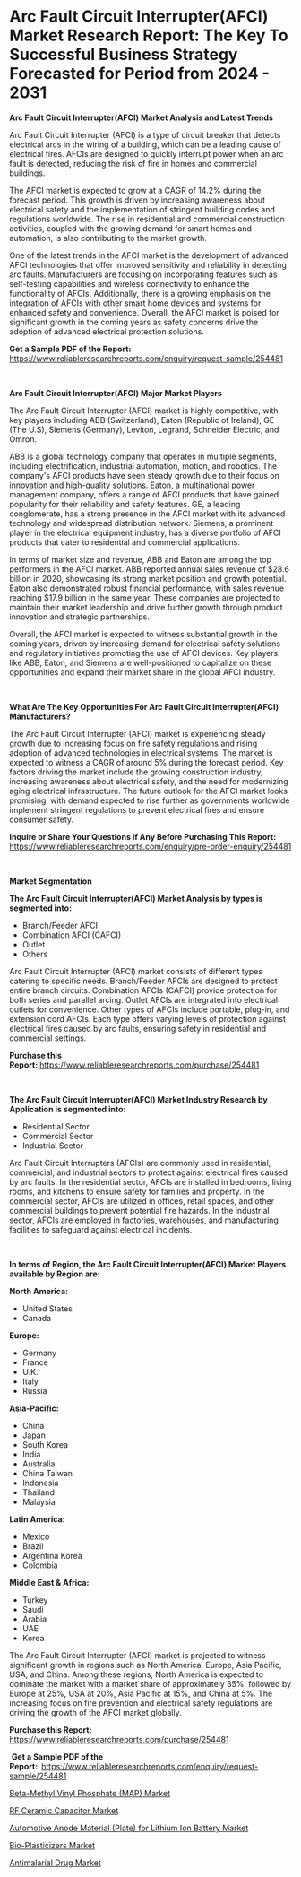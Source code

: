 <p><h1>Arc Fault Circuit Interrupter(AFCI) Market Research Report: The Key To Successful Business Strategy Forecasted for Period from 2024 - 2031</h1></p><p><strong>Arc Fault Circuit Interrupter(AFCI) Market Analysis and Latest Trends</strong></p>
<p><p>Arc Fault Circuit Interrupter (AFCI) is a type of circuit breaker that detects electrical arcs in the wiring of a building, which can be a leading cause of electrical fires. AFCIs are designed to quickly interrupt power when an arc fault is detected, reducing the risk of fire in homes and commercial buildings.</p><p>The AFCI market is expected to grow at a CAGR of 14.2% during the forecast period. This growth is driven by increasing awareness about electrical safety and the implementation of stringent building codes and regulations worldwide. The rise in residential and commercial construction activities, coupled with the growing demand for smart homes and automation, is also contributing to the market growth.</p><p>One of the latest trends in the AFCI market is the development of advanced AFCI technologies that offer improved sensitivity and reliability in detecting arc faults. Manufacturers are focusing on incorporating features such as self-testing capabilities and wireless connectivity to enhance the functionality of AFCIs. Additionally, there is a growing emphasis on the integration of AFCIs with other smart home devices and systems for enhanced safety and convenience. Overall, the AFCI market is poised for significant growth in the coming years as safety concerns drive the adoption of advanced electrical protection solutions.</p></p>
<p><strong>Get a Sample PDF of the Report:&nbsp;</strong> <a href="https://www.reliableresearchreports.com/enquiry/request-sample/254481">https://www.reliableresearchreports.com/enquiry/request-sample/254481</a></p>
<p>&nbsp;</p>
<p><strong>Arc Fault Circuit Interrupter(AFCI) Major Market Players</strong></p>
<p><p>The Arc Fault Circuit Interrupter (AFCI) market is highly competitive, with key players including ABB (Switzerland), Eaton (Republic of Ireland), GE (The U.S), Siemens (Germany), Leviton, Legrand, Schneider Electric, and Omron. </p><p>ABB is a global technology company that operates in multiple segments, including electrification, industrial automation, motion, and robotics. The company's AFCI products have seen steady growth due to their focus on innovation and high-quality solutions. Eaton, a multinational power management company, offers a range of AFCI products that have gained popularity for their reliability and safety features. GE, a leading conglomerate, has a strong presence in the AFCI market with its advanced technology and widespread distribution network. Siemens, a prominent player in the electrical equipment industry, has a diverse portfolio of AFCI products that cater to residential and commercial applications.</p><p>In terms of market size and revenue, ABB and Eaton are among the top performers in the AFCI market. ABB reported annual sales revenue of $28.6 billion in 2020, showcasing its strong market position and growth potential. Eaton also demonstrated robust financial performance, with sales revenue reaching $17.9 billion in the same year. These companies are projected to maintain their market leadership and drive further growth through product innovation and strategic partnerships.</p><p>Overall, the AFCI market is expected to witness substantial growth in the coming years, driven by increasing demand for electrical safety solutions and regulatory initiatives promoting the use of AFCI devices. Key players like ABB, Eaton, and Siemens are well-positioned to capitalize on these opportunities and expand their market share in the global AFCI industry.</p></p>
<p>&nbsp;</p>
<p><strong>What Are The Key Opportunities For Arc Fault Circuit Interrupter(AFCI) Manufacturers?</strong></p>
<p><p>The Arc Fault Circuit Interrupter (AFCI) market is experiencing steady growth due to increasing focus on fire safety regulations and rising adoption of advanced technologies in electrical systems. The market is expected to witness a CAGR of around 5% during the forecast period. Key factors driving the market include the growing construction industry, increasing awareness about electrical safety, and the need for modernizing aging electrical infrastructure. The future outlook for the AFCI market looks promising, with demand expected to rise further as governments worldwide implement stringent regulations to prevent electrical fires and ensure consumer safety.</p></p>
<p><strong>Inquire or Share Your Questions If Any Before Purchasing This Report:</strong> <a href="https://www.reliableresearchreports.com/enquiry/pre-order-enquiry/254481">https://www.reliableresearchreports.com/enquiry/pre-order-enquiry/254481</a></p>
<p>&nbsp;</p>
<p><strong>Market Segmentation</strong></p>
<p><strong>The Arc Fault Circuit Interrupter(AFCI) Market Analysis by types is segmented into:</strong></p>
<p><ul><li>Branch/Feeder AFCI</li><li>Combination AFCI (CAFCI)</li><li>Outlet</li><li>Others</li></ul></p>
<p><p>Arc Fault Circuit Interrupter (AFCI) market consists of different types catering to specific needs. Branch/Feeder AFCIs are designed to protect entire branch circuits. Combination AFCIs (CAFCI) provide protection for both series and parallel arcing. Outlet AFCIs are integrated into electrical outlets for convenience. Other types of AFCIs include portable, plug-in, and extension cord AFCIs. Each type offers varying levels of protection against electrical fires caused by arc faults, ensuring safety in residential and commercial settings.</p></p>
<p><strong>Purchase this Report:&nbsp;</strong><a href="https://www.reliableresearchreports.com/purchase/254481">https://www.reliableresearchreports.com/purchase/254481</a></p>
<p>&nbsp;</p>
<p><strong>The Arc Fault Circuit Interrupter(AFCI) Market Industry Research by Application is segmented into:</strong></p>
<p><ul><li>Residential Sector</li><li>Commercial Sector</li><li>Industrial Sector</li></ul></p>
<p><p>Arc Fault Circuit Interrupters (AFCIs) are commonly used in residential, commercial, and industrial sectors to protect against electrical fires caused by arc faults. In the residential sector, AFCIs are installed in bedrooms, living rooms, and kitchens to ensure safety for families and property. In the commercial sector, AFCIs are utilized in offices, retail spaces, and other commercial buildings to prevent potential fire hazards. In the industrial sector, AFCIs are employed in factories, warehouses, and manufacturing facilities to safeguard against electrical incidents.</p></p>
<p>&nbsp;</p>
<p><strong>In terms of Region, the Arc Fault Circuit Interrupter(AFCI) Market Players available by Region are:</strong></p>
<p>
    <p> <strong> North America: </strong>
        <ul>
            <li>United States</li>
            <li>Canada</li>
        </ul>
        </p> 
    <p> <strong> Europe: </strong>
        <ul>
            <li>Germany</li>
            <li>France</li>
            <li>U.K.</li>
            <li>Italy</li>
            <li>Russia</li>
        </ul>
        </p> 
    <p> <strong> Asia-Pacific: </strong>
        <ul>
            <li>China</li>
            <li>Japan</li>
            <li>South Korea</li>
            <li>India</li>
            <li>Australia</li>
            <li>China Taiwan</li>
            <li>Indonesia</li>
            <li>Thailand</li>
            <li>Malaysia</li>
        </ul>
        </p> 
    <p> <strong> Latin America: </strong>
        <ul>
            <li>Mexico</li>
            <li>Brazil</li>
            <li>Argentina Korea</li>
            <li>Colombia</li>
        </ul>
        </p> 
    <p> <strong> Middle East & Africa: </strong>
        <ul>
            <li>Turkey</li>
            <li>Saudi</li>
            <li>Arabia</li>
            <li>UAE</li>
            <li>Korea</li>
        </ul>
    </p>
    </p>
<p><p>The Arc Fault Circuit Interrupter (AFCI) market is projected to witness significant growth in regions such as North America, Europe, Asia Pacific, USA, and China. Among these regions, North America is expected to dominate the market with a market share of approximately 35%, followed by Europe at 25%, USA at 20%, Asia Pacific at 15%, and China at 5%. The increasing focus on fire prevention and electrical safety regulations are driving the growth of the AFCI market globally.</p></p>
<p><strong>Purchase this Report: </strong><a href="https://www.reliableresearchreports.com/purchase/254481">https://www.reliableresearchreports.com/purchase/254481</a></p>
<p>&nbsp;<strong>Get a Sample PDF of the Report:&nbsp;&nbsp;</strong><a href="https://www.reliableresearchreports.com/enquiry/request-sample/254481">https://www.reliableresearchreports.com/enquiry/request-sample/254481</a></p>
<p><strong></strong></p>
<p><p><a href="https://view.publitas.com/reportprime-1/beta-methyl-vinyl-phosphate-map-market-share-market-new-trends-analysis-report-by-type-by-application-by-end-use-by-region-and-segment-forecasts-2024-2031/">Beta-Methyl Vinyl Phosphate (MAP) Market</a></p><p><a href="https://view.publitas.com/reportprime-1/rf-ceramic-capacitor-market-offers-provide-insightful-data-for-the-time-period-from-2024-to-2031-and-also-provide-analysis-based-on-application-type-and-region/">RF Ceramic Capacitor Market</a></p><p><a href="https://gentle-editor-9db.notion.site/Global-Automotive-Anode-Material-Plate-for-Lithium-Ion-Battery-Market-Size-and-Market-Trends-Insi-725b7cdb7c194a69997f6472eb67b716">Automotive Anode Material (Plate) for Lithium Ion Battery Market</a></p><p><a href="https://spotless-saver-8fd.notion.site/Bio-Plasticizers-Market-Centers-on-Aspects-such-as-Market-Growth-Market-Share-Market-Opportunity--1d7ddd521fab434d8db3da596bc87e87">Bio-Plasticizers Market</a></p><p><a href="https://github.com/Sherrillcrooksxa8i18ucf2m/Market-Research-Report-List-1/blob/main/antimalarial-drug-market.md">Antimalarial Drug Market</a></p></p>